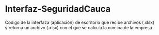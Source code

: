 # Interfaz-SeguridadCauca
Codigo de la interfaza (aplicación) de escritorio que recibe archivos (.xlsx) y retorna un archivo (.xlsx) con el que se calcula la nomina de la empresa

